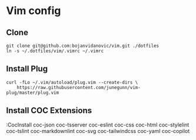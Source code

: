 # Vim config

## Clone

```
git clone git@github.com:bojanvidanovic/vim.git ./dotfiles
ln -s ~/.dotfiles/vim/.vimrc ~/.vimrc
```


## Install Plug

```
curl -fLo ~/.vim/autoload/plug.vim --create-dirs \
    https://raw.githubusercontent.com/junegunn/vim-plug/master/plug.vim
```
## Install COC Extensions

:CocInstall coc-json coc-tsserver coc-eslint coc-css coc-html coc-stylelint coc-tslint coc-markdownlint coc-svg coc-tailwindcss coc-yaml coc-copilot
